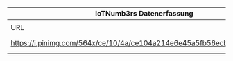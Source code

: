 |IoTNumb3rs Datenerfassung|||||||||||
| ---- | ---- | ---- | ---- | ---- | ---- | ---- | ---- | ---- | ---- | ---- |
||||||||||||
|URL|home_url|filename|device_class|device_count|market_class|market_volume|prognosis_year|publication_year|authorship_class|Dropbox folder|
|https://i.pinimg.com/564x/ce/10/4a/ce104a214e6e45a5fb56ecbaec7a889c.jpg|https://www.behance.net/gallery/20174837/IoT-infographic|file6_ce104a214e6e45a5fb56ecbaec7a889c.jpg|Generic IoT|19000000000|||2025|unknown|blogger|JinlinHolic/20190109-2100|
